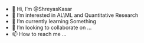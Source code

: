 - 👋 Hi, I’m @ShreyasKasar
- 👀 I’m interested in AL\ML and Quantitative Research
- 🌱 I’m currently learning Something
- 💞️ I’m looking to collaborate on ...
- 📫 How to reach me ...

<!---
$HREYY is a ✨ special ✨ repository because its `README.md` (this file) appears on your GitHub profile.
You can click the Preview link to take a look at your changes.
--->
